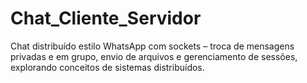 # Chat_Cliente_Servidor
Chat distribuído estilo WhatsApp com sockets – troca de mensagens privadas e em grupo, envio de arquivos e gerenciamento de sessões, explorando conceitos de sistemas distribuídos.
